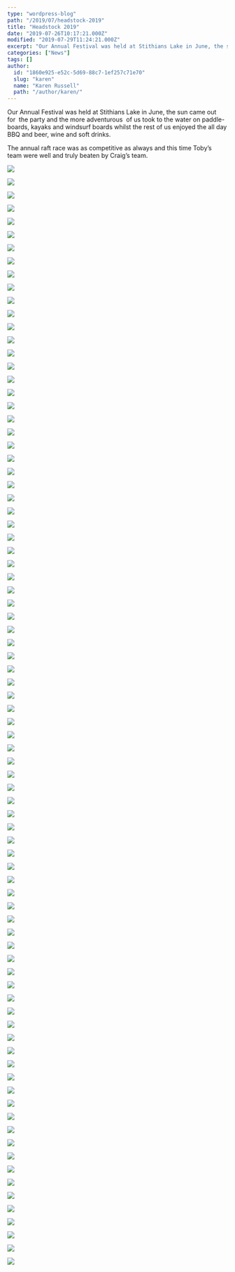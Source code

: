 ```yaml
---
type: "wordpress-blog"
path: "/2019/07/headstock-2019"
title: "Headstock 2019"
date: "2019-07-26T10:17:21.000Z"
modified: "2019-07-29T11:24:21.000Z"
excerpt: "Our Annual Festival was held at Stithians Lake in June, the sun came out for  the party and the more adventurous  of us took to the water on paddle-boards, kayaks and windsurf boards whilst the rest of us enjoyed the all day BBQ and beer, wine and soft drinks. The annual raft race was as …"
categories: ["News"]
tags: []
author:
  id: "1860e925-e52c-5d69-88c7-1ef257c71e70"
  slug: "karen"
  name: "Karen Russell"
  path: "/author/karen/"
---
```

Our Annual Festival was held at Stithians Lake in June, the sun came out for  the party and the more adventurous  of us took to the water on paddle-boards, kayaks and windsurf boards whilst the rest of us enjoyed the all day BBQ and beer, wine and soft drinks.

The annual raft race was as competitive as always and this time Toby’s team were well and truly beaten by Craig’s team.


<section class="gallery">


![](/wp-content/uploads/2019/07/P1000297.jpg)

![](/wp-content/uploads/2019/07/P1000300.jpg)

![](/wp-content/uploads/2019/07/P1000301.jpg)

![](/wp-content/uploads/2019/07/P1000303.jpg)

![](/wp-content/uploads/2019/07/P1000305.jpg)

![](/wp-content/uploads/2019/07/P1000304.jpg)

![](/wp-content/uploads/2019/07/P1000307.jpg)

![](/wp-content/uploads/2019/07/P1000308.jpg)

![](/wp-content/uploads/2019/07/P1000309.jpg)

![](/wp-content/uploads/2019/07/P1000310.jpg)

![](/wp-content/uploads/2019/07/P1000311.jpg)

![](/wp-content/uploads/2019/07/P1000312.jpg)

![](/wp-content/uploads/2019/07/P1000314.jpg)

![](/wp-content/uploads/2019/07/P1000315.jpg)

![](/wp-content/uploads/2019/07/P1000311.jpg)

![](/wp-content/uploads/2019/07/P1000316.jpg)

![](/wp-content/uploads/2019/07/P1000318.jpg)

![](/wp-content/uploads/2019/07/P1000319.jpg)

![](/wp-content/uploads/2019/07/P1000321.jpg)

![](/wp-content/uploads/2019/07/P1000323.jpg)

![](/wp-content/uploads/2019/07/P1000338.jpg)

![](/wp-content/uploads/2019/07/P1000324.jpg)

![](/wp-content/uploads/2019/01/2018-06-30-14.28.51.jpg)

![](/wp-content/uploads/2019/07/P1000325.jpg)

![](/wp-content/uploads/2019/07/P1000326.jpg)

![](/wp-content/uploads/2019/07/P1000340.jpg)

![](/wp-content/uploads/2019/07/P1000334.jpg)

![](/wp-content/uploads/2019/07/P1000327.jpg)

![](/wp-content/uploads/2019/07/P1000328.jpg)

![](/wp-content/uploads/2019/07/P1000330.jpg)

![](/wp-content/uploads/2019/07/P1000331.jpg)

![](/wp-content/uploads/2019/07/P1000332.jpg)

![](/wp-content/uploads/2019/07/P1000336.jpg)

![](/wp-content/uploads/2019/07/P1000394.jpg)

![](/wp-content/uploads/2019/07/P1000322.jpg)

![](/wp-content/uploads/2019/07/P1000320.jpg)

![](/wp-content/uploads/2019/07/P1000337.jpg)

![](/wp-content/uploads/2019/07/P1000347.jpg)

![](/wp-content/uploads/2019/07/P1000346.jpg)

![](/wp-content/uploads/2019/07/P1000341.jpg)

![](/wp-content/uploads/2019/07/P1000342.jpg)

![](/wp-content/uploads/2019/07/P1000375.jpg)

![](/wp-content/uploads/2019/07/P1000374.jpg)

![](/wp-content/uploads/2019/07/P1000378.jpg)

![](/wp-content/uploads/2019/07/P1000376.jpg)

![](/wp-content/uploads/2019/07/P1000374.jpg)

![](/wp-content/uploads/2019/07/P1000373.jpg)

![](/wp-content/uploads/2019/07/P1000401.jpg)

![](/wp-content/uploads/2019/07/P1000390.jpg)

![](/wp-content/uploads/2019/07/P1000412.jpg)

![](/wp-content/uploads/2019/07/P1000414.jpg)

![](/wp-content/uploads/2019/07/P1000416.jpg)

![](/wp-content/uploads/2019/07/P1000420.jpg)

![](/wp-content/uploads/2019/07/P1000421.jpg)

![](/wp-content/uploads/2019/07/P1000431.jpg)

![](/wp-content/uploads/2019/07/P1000422.jpg)

![](/wp-content/uploads/2019/07/P1000423.jpg)

![](/wp-content/uploads/2019/07/P1000427.jpg)

![](/wp-content/uploads/2019/07/P1000437.jpg)

![](/wp-content/uploads/2019/07/P1000450.jpg)

![](/wp-content/uploads/2019/07/P1000461.jpg)

![](/wp-content/uploads/2019/07/P1000468.jpg)

![](/wp-content/uploads/2019/07/P1000478.jpg)

![](/wp-content/uploads/2019/07/P1000479.jpg)

![](/wp-content/uploads/2019/07/P1000493.jpg)

![](/wp-content/uploads/2019/07/P1000496.jpg)

![](/wp-content/uploads/2019/07/P1000547-001.jpg)

![](/wp-content/uploads/2019/07/P1000546.jpg)

![](/wp-content/uploads/2019/07/P1000544.jpg)

![](/wp-content/uploads/2019/07/P1000542.jpg)

![](/wp-content/uploads/2019/07/P1000536.jpg)

![](/wp-content/uploads/2019/07/P1000535.jpg)

![](/wp-content/uploads/2019/07/P1000534.jpg)

![](/wp-content/uploads/2019/07/P1000532.jpg)

![](/wp-content/uploads/2019/07/P1000531.jpg)

![](/wp-content/uploads/2019/07/P1000530.jpg)

![](/wp-content/uploads/2019/07/P1000529.jpg)

![](/wp-content/uploads/2019/07/P1000528.jpg)

![](/wp-content/uploads/2019/07/P1000526.jpg)

![](/wp-content/uploads/2019/07/P1000525.jpg)

![](/wp-content/uploads/2019/07/P1000523.jpg)

![](/wp-content/uploads/2019/07/P1000520.jpg)

![](/wp-content/uploads/2019/07/P1000517.jpg)

![](/wp-content/uploads/2019/07/P1000512.jpg)

</section>

